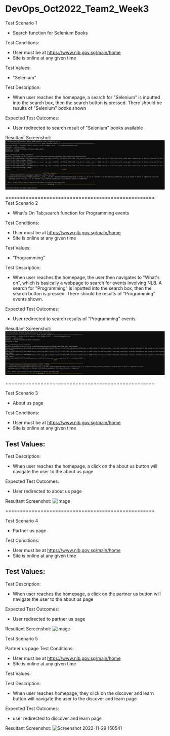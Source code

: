# DevOps_Oct2022_Team2_Week3

Test Scenario 1
- Search function for Selenium Books

Test Conditions:
- User must be at https://www.nlb.gov.sg/main/home
- Site is online at any given time

Test Values:
- "Selenium"

Test Description:
- When user reaches the homepage, a search for "Selenium"
is inputted into the search box, then the search button
is pressed. There should be results of "Selenium" books
shown

Expected Test Outcomes:
- User redirected to search result of "Selenium" books
available

Resultant Screenshot:
![Resultant SS](images/test_scenario1_1.jpg)

===================================================<br/>
Test Scenario 2
- What's On Tab;search function for Programming events

Test Conditions:
- User must be at https://www.nlb.gov.sg/main/home
- Site is online at any given time

Test Values:
- "Programming"

Test Description:
- When user reaches the homepage, the user then navigates
to "What's on", which is basically a webpage to search for
events involving NLB. A search for "Programming"
is inputted into the search box, then the search button
is pressed. There should be results of "Programming" events
shown.

Expected Test Outcomes:
- User redirected to search results of "Programming" events

Resultant Screenshot:
![Resultant SS](images/test_scenario2_1.jpg)

===================================================

Test Scenario 3
- About us page

Test Conditions:
- User must be at https://www.nlb.gov.sg/main/home
- Site is online at any given time

Test Values:
- 

Test Description:
- When user reaches the homepage, a click on the about us button will navigate the user to the about us page

Expected Test Outcomes:
- User redirected to about us page

Resultant Screenshot:
![image](https://user-images.githubusercontent.com/116635185/203944439-ad3c9f3a-2e2d-43f7-86f9-e8c257c77f54.png)

===================================================

Test Scenario 4
- Partner us page

Test Conditions:
- User must be at https://www.nlb.gov.sg/main/home
- Site is online at any given time

Test Values:
- 

Test Description:
- When user reaches the homepage, a click on the partner us button will navigate the user to the about us page

Expected Test Outcomes:
- User redirected to partner us page

Resultant Screenshot:
![image](https://user-images.githubusercontent.com/116635185/204082839-07148dc0-46fc-415a-9669-732cc4524c38.png)


Test Scenario 5

Partner us page
Test Conditions:
- User must be at https://www.nlb.gov.sg/main/home
- Site is online at any given time

Test Values:

Test Description:
- When user reaches homepage, they click on the discover and learn button will navigate the user to the discover and learn page

Expected Test Outcomes:
- user redirected to discover and learn page

Resultant Screenshot:
![Screenshot 2022-11-29 150541](https://user-images.githubusercontent.com/99029604/204461746-066ee81f-aaa0-4d09-83c6-657f90bb0acc.png)


